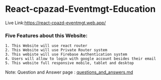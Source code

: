 # React-cpazad-Eventmgt-Education
Live Link:https://react-cpazd-eventmgt.web.app/


### Five Features about this Website:

    1. This Website will use react router
    2. This Website will use Private Router system
    3. This webiste will use Firebase Authentication system
    4. Users will allow to login with google account besides their email
    5. This website full responsive mobile, tablet and desktop

Note: Question and Answer page : 
[questions_and_answers.md](questions_and_answers.md)

